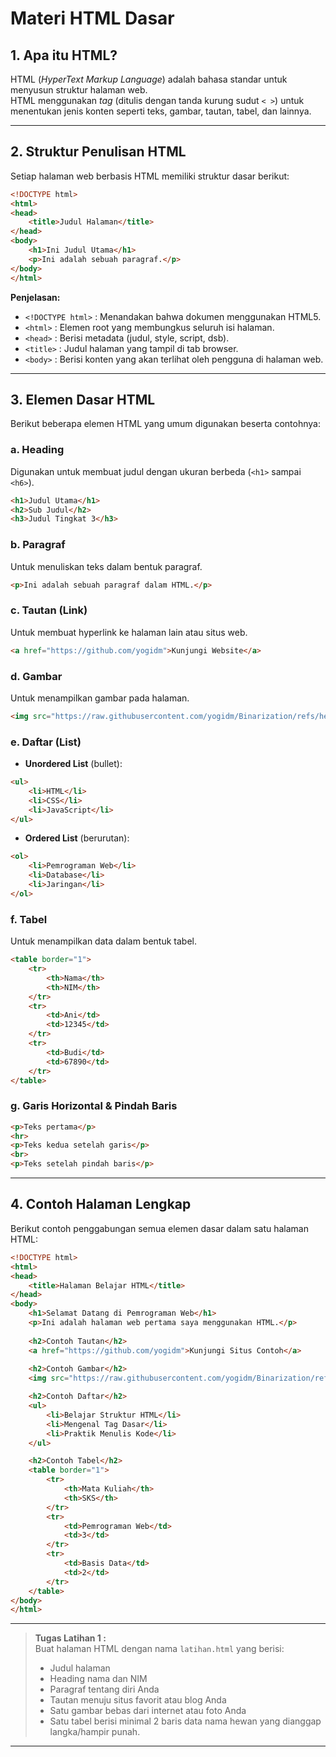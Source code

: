 # Materi HTML Dasar

## 1. Apa itu HTML?
HTML (*HyperText Markup Language*) adalah bahasa standar untuk menyusun struktur halaman web.  
HTML menggunakan *tag* (ditulis dengan tanda kurung sudut `< >`) untuk menentukan jenis konten seperti teks, gambar, tautan, tabel, dan lainnya.  

---

## 2. Struktur Penulisan HTML
Setiap halaman web berbasis HTML memiliki struktur dasar berikut:

```html
<!DOCTYPE html>
<html>
<head>
    <title>Judul Halaman</title>
</head>
<body>
    <h1>Ini Judul Utama</h1>
    <p>Ini adalah sebuah paragraf.</p>
</body>
</html>
```

**Penjelasan:**
- `<!DOCTYPE html>` : Menandakan bahwa dokumen menggunakan HTML5.  
- `<html>` : Elemen root yang membungkus seluruh isi halaman.  
- `<head>` : Berisi metadata (judul, style, script, dsb).  
- `<title>` : Judul halaman yang tampil di tab browser.  
- `<body>` : Berisi konten yang akan terlihat oleh pengguna di halaman web.  

---

## 3. Elemen Dasar HTML
Berikut beberapa elemen HTML yang umum digunakan beserta contohnya:

### a. Heading
Digunakan untuk membuat judul dengan ukuran berbeda (`<h1>` sampai `<h6>`).  
```html
<h1>Judul Utama</h1>
<h2>Sub Judul</h2>
<h3>Judul Tingkat 3</h3>
```

### b. Paragraf
Untuk menuliskan teks dalam bentuk paragraf.  
```html
<p>Ini adalah sebuah paragraf dalam HTML.</p>
```

### c. Tautan (Link)
Untuk membuat hyperlink ke halaman lain atau situs web.  
```html
<a href="https://github.com/yogidm">Kunjungi Website</a>
```

### d. Gambar
Untuk menampilkan gambar pada halaman.  
```html
<img src="https://raw.githubusercontent.com/yogidm/Binarization/refs/heads/master/Python/SutetCat.jpg" alt="Contoh Gambar">
```

### e. Daftar (List)
- **Unordered List** (bullet):  
```html
<ul>
    <li>HTML</li>
    <li>CSS</li>
    <li>JavaScript</li>
</ul>
```

- **Ordered List** (berurutan):  
```html
<ol>
    <li>Pemrograman Web</li>
    <li>Database</li>
    <li>Jaringan</li>
</ol>
```

### f. Tabel
Untuk menampilkan data dalam bentuk tabel.  
```html
<table border="1">
    <tr>
        <th>Nama</th>
        <th>NIM</th>
    </tr>
    <tr>
        <td>Ani</td>
        <td>12345</td>
    </tr>
    <tr>
        <td>Budi</td>
        <td>67890</td>
    </tr>
</table>
```

### g. Garis Horizontal & Pindah Baris
```html
<p>Teks pertama</p>
<hr>
<p>Teks kedua setelah garis</p>
<br>
<p>Teks setelah pindah baris</p>
```

---

## 4. Contoh Halaman Lengkap
Berikut contoh penggabungan semua elemen dasar dalam satu halaman HTML:

```html
<!DOCTYPE html>
<html>
<head>
    <title>Halaman Belajar HTML</title>
</head>
<body>
    <h1>Selamat Datang di Pemrograman Web</h1>
    <p>Ini adalah halaman web pertama saya menggunakan HTML.</p>
    
    <h2>Contoh Tautan</h2>
    <a href="https://github.com/yogidm">Kunjungi Situs Contoh</a>
    
    <h2>Contoh Gambar</h2>
    <img src="https://raw.githubusercontent.com/yogidm/Binarization/refs/heads/master/Python/SutetCat.jpg" alt="Gambar Contoh">

    <h2>Contoh Daftar</h2>
    <ul>
        <li>Belajar Struktur HTML</li>
        <li>Mengenal Tag Dasar</li>
        <li>Praktik Menulis Kode</li>
    </ul>

    <h2>Contoh Tabel</h2>
    <table border="1">
        <tr>
            <th>Mata Kuliah</th>
            <th>SKS</th>
        </tr>
        <tr>
            <td>Pemrograman Web</td>
            <td>3</td>
        </tr>
        <tr>
            <td>Basis Data</td>
            <td>2</td>
        </tr>
    </table>
</body>
</html>
```

---


> **Tugas Latihan 1 :**  
> Buat halaman HTML dengan nama `latihan.html` yang berisi:  
> - Judul halaman  
> - Heading nama dan NIM  
> - Paragraf tentang diri Anda  
> - Tautan menuju situs favorit atau blog Anda
> - Satu gambar bebas dari internet atau foto Anda 
> - Satu tabel berisi minimal 2 baris data nama hewan yang dianggap langka/hampir punah.

---

